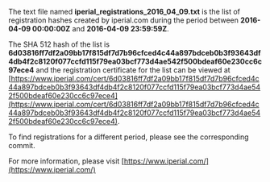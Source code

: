 The text file named **iperial_registrations_2016_04_09.txt** is the list of registration hashes created by iperial.com during the period between **2016-04-09 00:00:00Z** and **2016-04-09 23:59:59Z**.

The SHA 512 hash of the list is **6d03816ff7df2a09bb17f815df7d7b96cfced4c44a897bdceb0b3f93643df4db4f2c8120f077ccfd115f79ea03bcf773d4ae542f500bdeaf60e230cc6c97ece4** and the registration certificate for the list can be viewed at [https://www.iperial.com/cert/6d03816ff7df2a09bb17f815df7d7b96cfced4c44a897bdceb0b3f93643df4db4f2c8120f077ccfd115f79ea03bcf773d4ae542f500bdeaf60e230cc6c97ece4](https://www.iperial.com/cert/6d03816ff7df2a09bb17f815df7d7b96cfced4c44a897bdceb0b3f93643df4db4f2c8120f077ccfd115f79ea03bcf773d4ae542f500bdeaf60e230cc6c97ece4).

To find registrations for a different period, please see the corresponding commit.

For more information, please visit [https://www.iperial.com/](https://www.iperial.com/)
